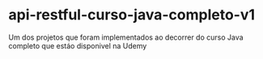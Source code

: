 # api-restful-curso-java-completo-v1
Um dos projetos que foram implementados ao decorrer do curso Java completo que estáo disponivel na Udemy
